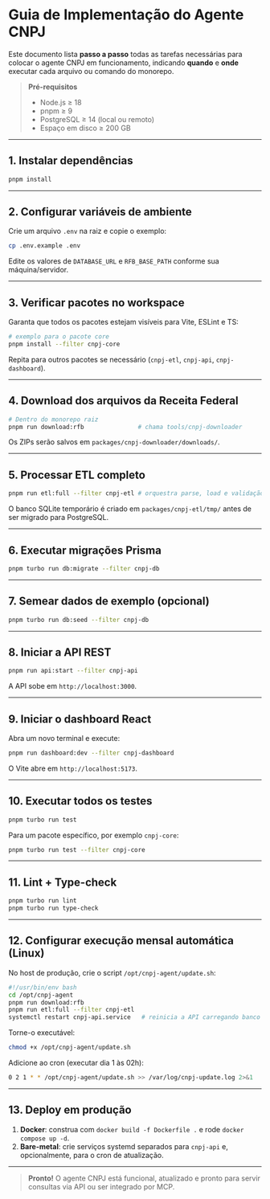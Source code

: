 # Guia de Implementação do Agente CNPJ

Este documento lista **passo a passo** todas as tarefas necessárias para colocar o agente CNPJ em funcionamento, indicando **quando** e **onde** executar cada arquivo ou comando do monorepo.

> **Pré-requisitos**
> - Node.js ≥ 18
> - pnpm ≥ 9
> - PostgreSQL ≥ 14 (local ou remoto)
> - Espaço em disco ≥ 200 GB

---

## 1. Instalar dependências
```bash
pnpm install
```

---

## 2. Configurar variáveis de ambiente
Crie um arquivo `.env` na raiz e copie o exemplo:
```bash
cp .env.example .env
```
Edite os valores de `DATABASE_URL` e `RFB_BASE_PATH` conforme sua máquina/servidor.

---

## 3. Verificar pacotes no workspace
Garanta que todos os pacotes estejam visíveis para Vite, ESLint e TS:
```bash
# exemplo para o pacote core
pnpm install --filter cnpj-core
```
Repita para outros pacotes se necessário (`cnpj-etl`, `cnpj-api`, `cnpj-dashboard`).

---

## 4. Download dos arquivos da Receita Federal
```bash
# Dentro do monorepo raiz
pnpm run download:rfb               # chama tools/cnpj-downloader
```
Os ZIPs serão salvos em `packages/cnpj-downloader/downloads/`.

---

## 5. Processar ETL completo
```bash
pnpm run etl:full --filter cnpj-etl # orquestra parse, load e validação
```
O banco SQLite temporário é criado em `packages/cnpj-etl/tmp/` antes de ser migrado para PostgreSQL.

---

## 6. Executar migrações Prisma
```bash
pnpm turbo run db:migrate --filter cnpj-db
```

---

## 7. Semear dados de exemplo (opcional)
```bash
pnpm turbo run db:seed --filter cnpj-db
```

---

## 8. Iniciar a API REST
```bash
pnpm run api:start --filter cnpj-api
```
A API sobe em `http://localhost:3000`.

---

## 9. Iniciar o dashboard React
Abra um novo terminal e execute:
```bash
pnpm run dashboard:dev --filter cnpj-dashboard
```
O Vite abre em `http://localhost:5173`.

---

## 10. Executar todos os testes
```bash
pnpm turbo run test
```
Para um pacote específico, por exemplo `cnpj-core`:
```bash
pnpm turbo run test --filter cnpj-core
```

---

## 11. Lint + Type-check
```bash
pnpm turbo run lint
pnpm turbo run type-check
```

---

## 12. Configurar execução mensal automática (Linux)
No host de produção, crie o script `/opt/cnpj-agent/update.sh`:
```bash
#!/usr/bin/env bash
cd /opt/cnpj-agent
pnpm run download:rfb
pnpm run etl:full --filter cnpj-etl
systemctl restart cnpj-api.service   # reinicia a API carregando banco novo
```
Torne-o executável:
```bash
chmod +x /opt/cnpj-agent/update.sh
```
Adicione ao cron (executar dia 1 às 02h):
```bash
0 2 1 * * /opt/cnpj-agent/update.sh >> /var/log/cnpj-update.log 2>&1
```

---

## 13. Deploy em produção
1. **Docker**: construa com `docker build -f Dockerfile .` e rode `docker compose up -d`.
2. **Bare-metal**: crie serviços systemd separados para `cnpj-api` e, opcionalmente, para o cron de atualização.

---

> **Pronto!** O agente CNPJ está funcional, atualizado e pronto para servir consultas via API ou ser integrado por MCP.
